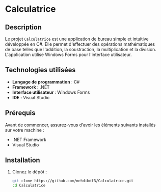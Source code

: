 # Calculatrice

## Description
Le projet `Calculatrice` est une application de bureau simple et intuitive développée en C#. Elle permet d'effectuer des opérations mathématiques de base telles que l'addition, la soustraction, la multiplication et la division. L'application utilise Windows Forms pour l'interface utilisateur.


## Technologies utilisées
- **Langage de programmation** : C#
- **Framework** : .NET
- **Interface utilisateur** : Windows Forms
- **IDE** : Visual Studio

## Prérequis
Avant de commencer, assurez-vous d'avoir les éléments suivants installés sur votre machine :
- .NET Framework
- Visual Studio

## Installation

1. Clonez le dépôt :
   ```bash
   git clone https://github.com/mehdibdf3/Calculatrice.git
   cd Calculatrice
